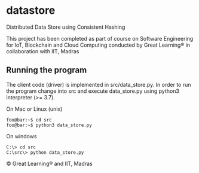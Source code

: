 # datastore
Distributed Data Store using Consistent Hashing

This project has been completed as part of course on Software Engineering for IoT, Blockchain and Cloud Computing conducted by Great Learning&reg; in collaboration with IIT, Madras

## Running the program

The client code (driver) is implemented in src/data_store.py. In order to run the program change into src and execute data_store.py using python3 interpreter (>= 3.7).

On Mac or Linux (unix)

```console
foo@bar:~$ cd src
foo@bar:~$ python3 data_store.py
```

On windows

```
C:\> cd src
C:\src\> python data_store.py
```


&copy; Great Learning&reg; and IIT, Madras